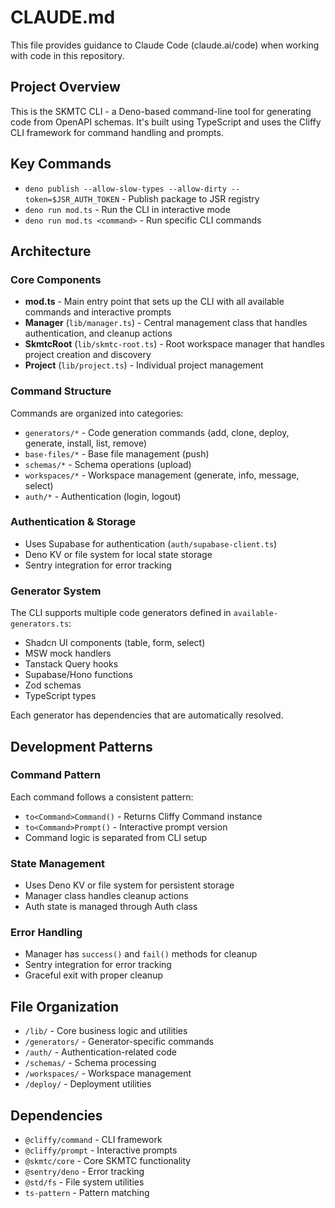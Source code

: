# CLAUDE.md

This file provides guidance to Claude Code (claude.ai/code) when working with code in this repository.

## Project Overview

This is the SKMTC CLI - a Deno-based command-line tool for generating code from OpenAPI schemas. It's built using TypeScript and uses the Cliffy CLI framework for command handling and prompts.

## Key Commands

- `deno publish --allow-slow-types --allow-dirty --token=$JSR_AUTH_TOKEN` - Publish package to JSR registry
- `deno run mod.ts` - Run the CLI in interactive mode
- `deno run mod.ts <command>` - Run specific CLI commands

## Architecture

### Core Components

- **mod.ts** - Main entry point that sets up the CLI with all available commands and interactive prompts
- **Manager** (`lib/manager.ts`) - Central management class that handles authentication, and cleanup actions
- **SkmtcRoot** (`lib/skmtc-root.ts`) - Root workspace manager that handles project creation and discovery
- **Project** (`lib/project.ts`) - Individual project management

### Command Structure

Commands are organized into categories:
- `generators/*` - Code generation commands (add, clone, deploy, generate, install, list, remove)
- `base-files/*` - Base file management (push)
- `schemas/*` - Schema operations (upload)
- `workspaces/*` - Workspace management (generate, info, message, select)
- `auth/*` - Authentication (login, logout)

### Authentication & Storage

- Uses Supabase for authentication (`auth/supabase-client.ts`)
- Deno KV or file system for local state storage
- Sentry integration for error tracking

### Generator System

The CLI supports multiple code generators defined in `available-generators.ts`:
- Shadcn UI components (table, form, select)
- MSW mock handlers
- Tanstack Query hooks
- Supabase/Hono functions
- Zod schemas
- TypeScript types

Each generator has dependencies that are automatically resolved.

## Development Patterns

### Command Pattern
Each command follows a consistent pattern:
- `to<Command>Command()` - Returns Cliffy Command instance
- `to<Command>Prompt()` - Interactive prompt version
- Command logic is separated from CLI setup

### State Management
- Uses Deno KV or file system for persistent storage
- Manager class handles cleanup actions
- Auth state is managed through Auth class

### Error Handling
- Manager has `success()` and `fail()` methods for cleanup
- Sentry integration for error tracking
- Graceful exit with proper cleanup

## File Organization

- `/lib/` - Core business logic and utilities
- `/generators/` - Generator-specific commands
- `/auth/` - Authentication-related code
- `/schemas/` - Schema processing
- `/workspaces/` - Workspace management
- `/deploy/` - Deployment utilities

## Dependencies

- `@cliffy/command` - CLI framework
- `@cliffy/prompt` - Interactive prompts
- `@skmtc/core` - Core SKMTC functionality
- `@sentry/deno` - Error tracking
- `@std/fs` - File system utilities
- `ts-pattern` - Pattern matching